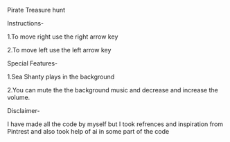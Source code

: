 Pirate Treasure hunt

Instructions-

1.To move right use the right arrow key

2.To move left use the left arrow key 

Special Features-

1.Sea Shanty plays in the background

2.You can mute the the background music and decrease and increase the volume.

Disclaimer-

I have made all the code by myself but I took refrences and inspiration from Pintrest and also took help of ai in some part of the code
